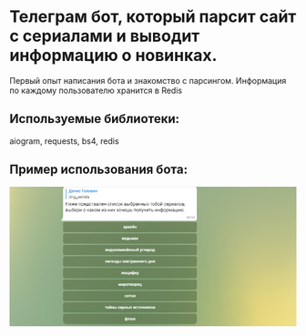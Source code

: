 # Телеграм бот, который парсит сайт с сериалами и выводит информацию о новинках.
Первый опыт написания бота и знакомство с парсингом. 
Информация по каждому пользователю хранится в Redis
## Используемые библиотеки:
aiogram, requests, bs4, redis
## Пример использования бота:
![Alt text](/bot.png?raw=true "Пример использования бота")
